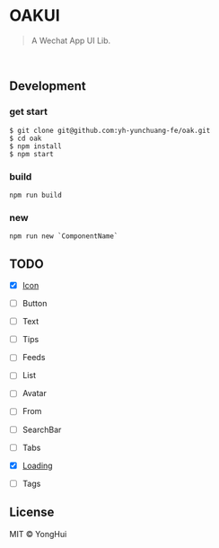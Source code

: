 # OAKUI
> A Wechat App UI Lib.
<br/>

## Development

### get start
```code
$ git clone git@github.com:yh-yunchuang-fe/oak.git
$ cd oak
$ npm install
$ npm start
```

### build
```code
npm run build
```

### new
```code
npm run new `ComponentName`
```

## TODO

- [x] [Icon](https://github.com/yh-yunchuang-fe/oak/blob/develop/src/packages/icon/README.md)
- [ ] Button
- [ ] Text
- [ ] Tips
- [ ] Feeds 
- [ ] List
- [ ] Avatar
- [ ] From
- [ ] SearchBar
- [ ] Tabs
- [x] [Loading](https://github.com/yh-yunchuang-fe/oak/blob/develop/src/packages/loading/README.md)
- [ ] Tags


## License
MIT © YongHui
